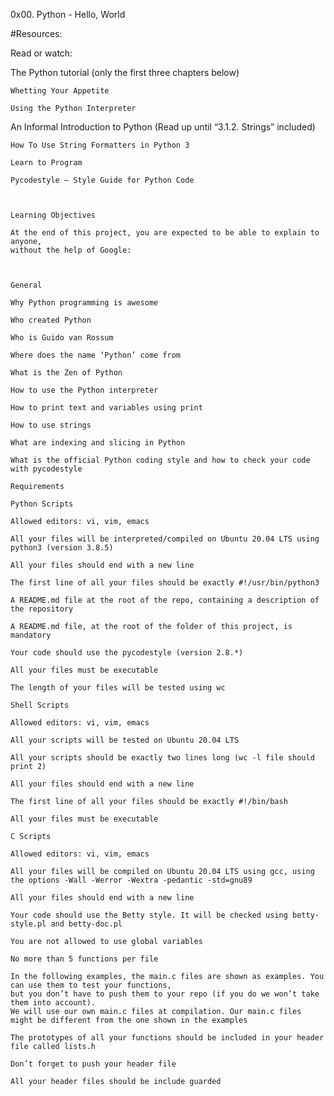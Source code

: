 0x00. Python - Hello, World


#Resources:

Read or watch:

The Python tutorial (only the first three chapters below)

	Whetting Your Appetite

	Using the Python Interpreter

An Informal Introduction to Python (Read up until “3.1.2. Strings” included)

	How To Use String Formatters in Python 3

	Learn to Program

	Pycodestyle – Style Guide for Python Code



	Learning Objectives

	At the end of this project, you are expected to be able to explain to anyone,
	without the help of Google:



	General

	Why Python programming is awesome

	Who created Python

	Who is Guido van Rossum

	Where does the name ‘Python’ come from

	What is the Zen of Python

	How to use the Python interpreter

	How to print text and variables using print

	How to use strings

	What are indexing and slicing in Python

	What is the official Python coding style and how to check your code
	with pycodestyle

	Requirements

	Python Scripts

	Allowed editors: vi, vim, emacs

	All your files will be interpreted/compiled on Ubuntu 20.04 LTS using python3 (version 3.8.5)

	All your files should end with a new line

	The first line of all your files should be exactly #!/usr/bin/python3

	A README.md file at the root of the repo, containing a description of the repository

	A README.md file, at the root of the folder of this project, is mandatory

	Your code should use the pycodestyle (version 2.8.*)

	All your files must be executable

	The length of your files will be tested using wc

	Shell Scripts

	Allowed editors: vi, vim, emacs

	All your scripts will be tested on Ubuntu 20.04 LTS

	All your scripts should be exactly two lines long (wc -l file should print 2)

	All your files should end with a new line

	The first line of all your files should be exactly #!/bin/bash

	All your files must be executable

	C Scripts

	Allowed editors: vi, vim, emacs

	All your files will be compiled on Ubuntu 20.04 LTS using gcc, using the options -Wall -Werror -Wextra -pedantic -std=gnu89

	All your files should end with a new line

	Your code should use the Betty style. It will be checked using betty-style.pl and betty-doc.pl

	You are not allowed to use global variables

	No more than 5 functions per file

	In the following examples, the main.c files are shown as examples. You can use them to test your functions, 
	but you don’t have to push them to your repo (if you do we won’t take them into account). 
	We will use our own main.c files at compilation. Our main.c files might be different from the one shown in the examples

	The prototypes of all your functions should be included in your header file called lists.h

	Don’t forget to push your header file

	All your header files should be include guarded
